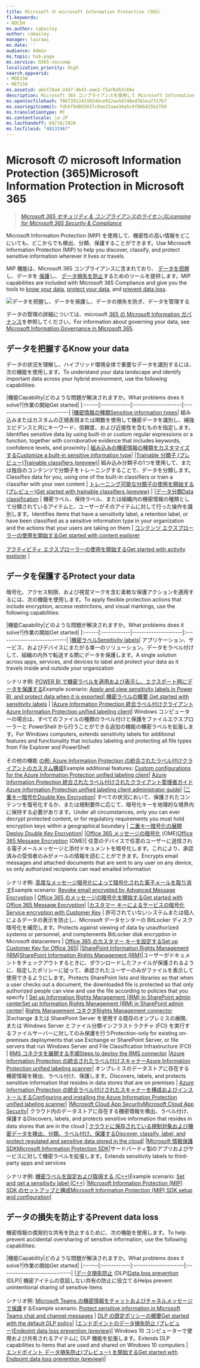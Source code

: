 ```yaml
---
title: Microsoft の microsoft Information Protection (365)
f1.keywords:
- NOCSH
ms.author: cabailey
author: cabailey
manager: laurawi
ms.date: ''
audience: Admin
ms.topic: hub-page
ms.service: O365-seccomp
localization_priority: High
search.appverid:
- MOE150
- MET150
ms.assetid: a6ef28a4-2447-4b43-aae2-f5af6d53c68e
description: Microsoft 365 コンプライアンスを使用して Microsoft Information Protection (MIP) 機能を実装することで、機密情報がどこに存在している場合でも機密情報を検出、分類、保護することができます。
ms.openlocfilehash: f867391243302d0ce912ae5d740ed761ea7317b7
ms.sourcegitcommit: fdb5f9d865037c0ae23aae34a5c0f06b625b2f69
ms.translationtype: MT
ms.contentlocale: ja-JP
ms.lasthandoff: 09/18/2020
ms.locfileid: "48131967"
---
```

# <a name="microsoft-information-protection-in-microsoft-365"></a><span data-ttu-id="23a7a-103">Microsoft の microsoft Information Protection (365)</span><span class="sxs-lookup"><span data-stu-id="23a7a-103">Microsoft Information Protection in Microsoft 365</span></span>

><span data-ttu-id="23a7a-104">*[Microsoft 365 セキュリティ & コンプライアンスのライセンス](https://docs.microsoft.com/office365/servicedescriptions/microsoft-365-service-descriptions/microsoft-365-tenantlevel-services-licensing-guidance/microsoft-365-security-compliance-licensing-guidance)*</span><span class="sxs-lookup"><span data-stu-id="23a7a-104">*[Licensing for Microsoft 365 Security & Compliance](https://docs.microsoft.com/office365/servicedescriptions/microsoft-365-service-descriptions/microsoft-365-tenantlevel-services-licensing-guidance/microsoft-365-security-compliance-licensing-guidance)*</span></span>

<span data-ttu-id="23a7a-105">Microsoft Information Protection (MIP) を使用して、機密性の高い情報をどこにいても、どこからでも検出、分類、保護することができます。</span><span class="sxs-lookup"><span data-stu-id="23a7a-105">Use Microsoft Information Protection (MIP) to help you discover, classify, and protect sensitive information wherever it lives or travels.</span></span>

<span data-ttu-id="23a7a-106">MIP 機能は、Microsoft 365 コンプライアンスに含まれており、 [データを把握](#know-your-data)し、データを [保護](#protect-your-data)し、 [データ損失を防止](#prevent-data-loss)するためのツールを提供します。</span><span class="sxs-lookup"><span data-stu-id="23a7a-106">MIP capabilities are included with Microsoft 365 Compliance and give you the tools to [know your data](#know-your-data), [protect your data](#protect-your-data), and [prevent data loss](#prevent-data-loss).</span></span>

![データを把握し、データを保護し、データの損失を防ぎ、データを管理する](../media/powered-by-intelligent-platform.png)

<span data-ttu-id="23a7a-108">データの管理の詳細については、microsoft [365 の Microsoft Information ガバナンス](manage-Information-governance.md)を参照してください。</span><span class="sxs-lookup"><span data-stu-id="23a7a-108">For information about governing your data, see [Microsoft Information Governance in Microsoft 365](manage-Information-governance.md).</span></span>

## <a name="know-your-data"></a><span data-ttu-id="23a7a-109">データを把握する</span><span class="sxs-lookup"><span data-stu-id="23a7a-109">Know your data</span></span>

<span data-ttu-id="23a7a-110">データの状況を理解し、ハイブリッド環境全体で重要なデータを識別するには、次の機能を使用します。</span><span class="sxs-lookup"><span data-stu-id="23a7a-110">To understand your data landscape and identify important data across your hybrid environment, use the following capabilities:</span></span>
 
|<span data-ttu-id="23a7a-111">機能</span><span class="sxs-lookup"><span data-stu-id="23a7a-111">Capability</span></span>|<span data-ttu-id="23a7a-112">どのような問題が解決されますか。</span><span class="sxs-lookup"><span data-stu-id="23a7a-112">What problems does it solve?</span></span>|<span data-ttu-id="23a7a-113">作業の開始</span><span class="sxs-lookup"><span data-stu-id="23a7a-113">Get started</span></span>|
|:------|:------------|:--------------------|:-----------------------------|
|[<span data-ttu-id="23a7a-114">機密情報の種類</span><span class="sxs-lookup"><span data-stu-id="23a7a-114">Sensitive information types</span></span>](sensitive-information-type-entity-definitions.md)| <span data-ttu-id="23a7a-115">組み込みまたはカスタムの正規表現または関数を使用して機密データを識別し、補強エビデンスと共にキーワード、信頼度、および近接性を含むものを指定します。</span><span class="sxs-lookup"><span data-stu-id="23a7a-115">Identifies sensitive data by using built-in or custom regular expressions or a function, together with corroborative evidence that includes keywords, confidence levels, and proximity.</span></span>| [<span data-ttu-id="23a7a-116">組み込みの機密情報の種類をカスタマイズする</span><span class="sxs-lookup"><span data-stu-id="23a7a-116">Customize a built-in sensitive information type</span></span>](customize-a-built-in-sensitive-information-type.md)|
|[<span data-ttu-id="23a7a-117">Trainable 分類子 (プレビュー)</span><span class="sxs-lookup"><span data-stu-id="23a7a-117">Trainable classifiers (preview)</span></span>](classifier-learn-about.md)| <span data-ttu-id="23a7a-118">組み込み分類子の1つを使用して、または独自のコンテンツで分類子をトレーニングすることで、データを分類します。</span><span class="sxs-lookup"><span data-stu-id="23a7a-118">Classifies data for you, using one of the built-in classifiers or train a classifier with your own content</span></span> | [<span data-ttu-id="23a7a-119">トレーニング可能な分類子の使用を開始する (プレビュー)</span><span class="sxs-lookup"><span data-stu-id="23a7a-119">Get started with trainable classifiers (preview)</span></span>](classifier-get-started-with.md) |
|[<span data-ttu-id="23a7a-120">データ分類</span><span class="sxs-lookup"><span data-stu-id="23a7a-120">Data classification</span></span>](data-classification-overview.md) | <span data-ttu-id="23a7a-121">機密ラベル、保持ラベル、または組織内の機密情報の種類として分類されているアイテムと、ユーザーがそのアイテムに対して行った操作を識別します。</span><span class="sxs-lookup"><span data-stu-id="23a7a-121">Identifies items that have a sensitivity label, a retention label, or have been classified as a sensitive information type in your organization and the actions that your users are taking on them</span></span>  | [<span data-ttu-id="23a7a-122">コンテンツ エクスプローラーの使用を開始する</span><span class="sxs-lookup"><span data-stu-id="23a7a-122">Get started with content explorer</span></span>](data-classification-content-explorer.md)<br /><br /> [<span data-ttu-id="23a7a-123">アクティビティ エクスプローラーの使用を開始する</span><span class="sxs-lookup"><span data-stu-id="23a7a-123">Get started with activity explorer</span></span>](data-classification-activity-explorer.md) |

## <a name="protect-your-data"></a><span data-ttu-id="23a7a-124">データを保護する</span><span class="sxs-lookup"><span data-stu-id="23a7a-124">Protect your data</span></span>

<span data-ttu-id="23a7a-125">暗号化、アクセス制限、および視覚マークを含む柔軟な保護アクションを適用するには、次の機能を使用します。</span><span class="sxs-lookup"><span data-stu-id="23a7a-125">To apply flexible protection actions that include encryption, access restrictions, and visual markings, use the following capabilities:</span></span>

|<span data-ttu-id="23a7a-126">機能</span><span class="sxs-lookup"><span data-stu-id="23a7a-126">Capability</span></span>|<span data-ttu-id="23a7a-127">どのような問題が解決されますか。</span><span class="sxs-lookup"><span data-stu-id="23a7a-127">What problems does it solve?</span></span>|<span data-ttu-id="23a7a-128">作業の開始</span><span class="sxs-lookup"><span data-stu-id="23a7a-128">Get started</span></span>|
|:------|:------------|---------------------|:----------------------------|
|[<span data-ttu-id="23a7a-129">機密ラベル</span><span class="sxs-lookup"><span data-stu-id="23a7a-129">Sensitivity labels</span></span>](sensitivity-labels.md)| <span data-ttu-id="23a7a-130">アプリケーション、サービス、およびデバイスにまたがる単一のソリューション。データをラベル付けして、組織の内外で転送する際にデータを保護します。</span><span class="sxs-lookup"><span data-stu-id="23a7a-130">A single solution across apps, services, and devices to label and protect your data as it travels inside and outside your organization</span></span> <br /><br /><span data-ttu-id="23a7a-131">シナリオ例: [POWER BI で機密ラベルを適用および表示し、エクスポート時にデータを保護する](https://docs.microsoft.com/power-bi/admin/service-security-data-protection-overview)</span><span class="sxs-lookup"><span data-stu-id="23a7a-131">Example scenario: [Apply and view sensitivity labels in Power BI, and protect data when it is exported](https://docs.microsoft.com/power-bi/admin/service-security-data-protection-overview)</span></span>|[<span data-ttu-id="23a7a-132"> 機密ラベルの概要</span><span class="sxs-lookup"><span data-stu-id="23a7a-132"> Get started with sensitivity labels</span></span>](get-started-with-sensitivity-labels.md) |
|[<span data-ttu-id="23a7a-133">Azure Information Protection 統合ラベル付けクライアント</span><span class="sxs-lookup"><span data-stu-id="23a7a-133">Azure Information Protection unified labeling client</span></span>](https://docs.microsoft.com/azure/information-protection/rms-client/aip-clientv2)| <span data-ttu-id="23a7a-134">Windows コンピューターの場合は、すべてのファイルの種類のラベル付けと保護をファイルエクスプローラーと PowerShell から行うことができる追加の機能の機密ラベルを拡張します。</span><span class="sxs-lookup"><span data-stu-id="23a7a-134">For Windows computers, extends sensitivity labels for additional features and functionality that includes labeling and protecting all file types from File Explorer and PowerShell</span></span><br /><br /> <span data-ttu-id="23a7a-135">その他の機能 [の例: Azure Information Protection の統合されたラベル付けクライアントのカスタム構成](https://docs.microsoft.com/azure/information-protection/rms-client/clientv2-admin-guide-customizations)</span><span class="sxs-lookup"><span data-stu-id="23a7a-135">Example additional features: [Custom configurations for the Azure Information Protection unified labeling client](https://docs.microsoft.com/azure/information-protection/rms-client/clientv2-admin-guide-customizations)</span></span>| [<span data-ttu-id="23a7a-136">Azure Information Protection 統合されたラベル付けされたクライアント管理者ガイド</span><span class="sxs-lookup"><span data-stu-id="23a7a-136">Azure Information Protection unified labeling client administrator guide</span></span>](https://docs.microsoft.com/azure/information-protection/rms-client/clientv2-admin-guide)|
|[<span data-ttu-id="23a7a-137">二重キー暗号化</span><span class="sxs-lookup"><span data-stu-id="23a7a-137">Double Key Encryption</span></span>](double-key-encryption.md)| <span data-ttu-id="23a7a-138">すべての状況において、保護されたコンテンツを復号化するか、または規制要件に応じて、暗号化キーを地理的な境界内に保持する必要があります。</span><span class="sxs-lookup"><span data-stu-id="23a7a-138">Under all circumstances, only you can ever decrypt protected content, or for regulatory requirements you must hold encryption keys within a geographical boundary</span></span> | [<span data-ttu-id="23a7a-139">二重キー暗号化の展開</span><span class="sxs-lookup"><span data-stu-id="23a7a-139">Deploy Double Key Encryption</span></span>](double-key-encryption.md#deploy-double-key-encryption)|
|<span data-ttu-id="23a7a-140">[Office 365 メッセージの暗号化](ome.md) (OME)</span><span class="sxs-lookup"><span data-stu-id="23a7a-140">[Office 365 Message Encryption](ome.md) (OME)</span></span>| <span data-ttu-id="23a7a-141">任意のデバイスで任意のユーザーに送信される電子メールメッセージと添付ドキュメントを暗号化します。これにより、承認済みの受信者のみがメールの情報を読むことができます。</span><span class="sxs-lookup"><span data-stu-id="23a7a-141">Encrypts email messages and attached documents that are sent to any user on any device, so only authorized recipients can read emailed information</span></span>  <br /><br /><span data-ttu-id="23a7a-142">シナリオ例: [高度なメッセージ暗号化によって暗号化された電子メールを取り消す](revoke-ome-encrypted-mail.md)</span><span class="sxs-lookup"><span data-stu-id="23a7a-142">Example scenario: [Revoke email encrypted by Advanced Message Encryption](revoke-ome-encrypted-mail.md)</span></span> | [<span data-ttu-id="23a7a-143">Office 365 のメッセージの暗号化を開始する</span><span class="sxs-lookup"><span data-stu-id="23a7a-143">Get started with Office 365 Message Encryption</span></span>](set-up-new-message-encryption-capabilities.md)|
|[<span data-ttu-id="23a7a-144">カスタマー キーによるサービスの暗号化</span><span class="sxs-lookup"><span data-stu-id="23a7a-144">Service encryption with Customer Key</span></span>](customer-key-overview.md) | <span data-ttu-id="23a7a-145">許可されていないシステムまたは個人によるデータの表示を防止し、Microsoft データセンターの BitLocker ディスク暗号化を補完します。</span><span class="sxs-lookup"><span data-stu-id="23a7a-145">Protects against viewing of data by unauthorized systems or personnel, and complements BitLocker disk encryption in Microsoft datacenters</span></span> | [<span data-ttu-id="23a7a-146">Office 365 のカスタマー キーを設定する</span><span class="sxs-lookup"><span data-stu-id="23a7a-146">Set up Customer Key for Office 365</span></span>](customer-key-set-up.md)|
|[<span data-ttu-id="23a7a-147">SharePoint Information Rights Management (IRM)</span><span class="sxs-lookup"><span data-stu-id="23a7a-147">SharePoint Information Rights Management (IRM)</span></span>](set-up-irm-in-sp-admin-center.md#irm-enable-sharepoint-document-libraries-and-lists)|<span data-ttu-id="23a7a-148">ユーザーがドキュメントをチェックアウトするときに、ダウンロードしたファイルが保護されるように、指定したポリシーに従って、承認されたユーザーのみがファイルを表示して使用できるようにします。</span><span class="sxs-lookup"><span data-stu-id="23a7a-148">Protects SharePoint lists and libraries so that when a user checks out a document, the downloaded file is protected so that only authorized people can view and use the file according to policies that you specify</span></span> | [<span data-ttu-id="23a7a-149">Set up Information Rights Management (IRM) in SharePoint admin center</span><span class="sxs-lookup"><span data-stu-id="23a7a-149">Set up Information Rights Management (IRM) in SharePoint admin center</span></span>](set-up-irm-in-sp-admin-center.md)|
[<span data-ttu-id="23a7a-150">Rights Management コネクタ</span><span class="sxs-lookup"><span data-stu-id="23a7a-150">Rights Management connector</span></span>](https://docs.microsoft.com/azure/information-protection/deploy-rms-connector) |<span data-ttu-id="23a7a-151">Exchange または SharePoint Server を使用する既存のオンプレミスの展開、または Windows Server とファイル分類インフラストラクチャ (FCI) を実行するファイルサーバーに対してのみ保護を行う</span><span class="sxs-lookup"><span data-stu-id="23a7a-151">Protection-only for existing on-premises deployments that use Exchange or SharePoint Server, or file servers that run Windows Server and File Classification Infrastructure (FCI)</span></span> | [<span data-ttu-id="23a7a-152">RMS コネクタを展開する手順</span><span class="sxs-lookup"><span data-stu-id="23a7a-152">Steps to deploy the RMS connector</span></span>](https://docs.microsoft.com/azure/information-protection/deploy-rms-connector#steps-to-deploy-the-rms-connector)
|[<span data-ttu-id="23a7a-153">Azure Information Protection の統合されたラベル付けスキャナー</span><span class="sxs-lookup"><span data-stu-id="23a7a-153">Azure Information Protection unified labeling scanner</span></span>](https://docs.microsoft.com/azure/information-protection/deploy-aip-scanner)| <span data-ttu-id="23a7a-154">オンプレミスのデータストアに存在する機密情報を検出、ラベル付け、保護します。</span><span class="sxs-lookup"><span data-stu-id="23a7a-154">Discovers, labels, and protects sensitive information that resides in data stores that are on premises</span></span> | [<span data-ttu-id="23a7a-155">Azure Information Protection の統合ラベル付けされたスキャナーを構成およびインストールする</span><span class="sxs-lookup"><span data-stu-id="23a7a-155">Configuring and installing the Azure Information Protection unified labeling scanner</span></span>](https://docs.microsoft.com/azure/information-protection/deploy-aip-scanner-configure-install)|
|[<span data-ttu-id="23a7a-156">Microsoft Cloud App Security</span><span class="sxs-lookup"><span data-stu-id="23a7a-156">Microsoft Cloud App Security</span></span>](https://docs.microsoft.com/cloud-app-security/what-is-cloud-app-security)| <span data-ttu-id="23a7a-157">クラウド内のデータストアに存在する機密情報を検出、ラベル付け、保護する</span><span class="sxs-lookup"><span data-stu-id="23a7a-157">Discovers, labels, and protects sensitive information that resides in data stores that are in the cloud</span></span> | [<span data-ttu-id="23a7a-158">クラウドに保存されている規制対象および機密データを検出、分類、ラベル付け、保護する</span><span class="sxs-lookup"><span data-stu-id="23a7a-158">Discover, classify, label, and protect regulated and sensitive data stored in the cloud</span></span>](https://docs.microsoft.com/cloud-app-security/best-practices#discover-classify-label-and-protect-regulated-and-sensitive-data-stored-in-the-cloud)|
|[<span data-ttu-id="23a7a-159">Microsoft 情報保護 SDK</span><span class="sxs-lookup"><span data-stu-id="23a7a-159">Microsoft Information Protection SDK</span></span>](https://docs.microsoft.com/information-protection/develop/overview#microsoft-information-protection-sdk)|<span data-ttu-id="23a7a-160">サードパーティ製のアプリおよびサービスに対して機密ラベルを拡張します。</span><span class="sxs-lookup"><span data-stu-id="23a7a-160">Extends sensitivity labels to third-party apps and services</span></span>  <br /><br /> <span data-ttu-id="23a7a-161">シナリオ例: [機密ラベルを設定および取得する (C++)](https://docs.microsoft.com/information-protection/develop/quick-file-set-get-label-cpp)</span><span class="sxs-lookup"><span data-stu-id="23a7a-161">Example scenario: [Set and get a sensitivity label (C++)](https://docs.microsoft.com/information-protection/develop/quick-file-set-get-label-cpp)</span></span> |[<span data-ttu-id="23a7a-162">Microsoft Information Protection (MIP) SDK のセットアップと構成</span><span class="sxs-lookup"><span data-stu-id="23a7a-162">Microsoft Information Protection (MIP) SDK setup and configuration</span></span>](https://docs.microsoft.com/information-protection/develop/setup-configure-mip)|

## <a name="prevent-data-loss"></a><span data-ttu-id="23a7a-163">データの損失を防止する</span><span class="sxs-lookup"><span data-stu-id="23a7a-163">Prevent data loss</span></span>

<span data-ttu-id="23a7a-164">機密情報の偶発的な共有を防止するために、次の機能を使用します。</span><span class="sxs-lookup"><span data-stu-id="23a7a-164">To help prevent accidental oversharing of sensitive information, use the following capabilities:</span></span>


|<span data-ttu-id="23a7a-165">機能</span><span class="sxs-lookup"><span data-stu-id="23a7a-165">Capability</span></span>|<span data-ttu-id="23a7a-166">どのような問題が解決されますか。</span><span class="sxs-lookup"><span data-stu-id="23a7a-166">What problems does it solve?</span></span>|<span data-ttu-id="23a7a-167">作業の開始</span><span class="sxs-lookup"><span data-stu-id="23a7a-167">Get started</span></span>|
|:------|:------------|:---------------------|:-----------------------------|
|<span data-ttu-id="23a7a-168">[データ損失防止](data-loss-prevention-policies.md) (DLP)</span><span class="sxs-lookup"><span data-stu-id="23a7a-168">[Data loss prevention](data-loss-prevention-policies.md) (DLP)</span></span>| <span data-ttu-id="23a7a-169">機密アイテムの意図しない共有の防止に役立てる</span><span class="sxs-lookup"><span data-stu-id="23a7a-169">Helps prevent unintentional sharing of sensitive items</span></span> <br /><br /><span data-ttu-id="23a7a-170">シナリオ例: [Microsoft Teams の機密情報をチャットおよびチャネルメッセージで保護](dlp-microsoft-teams.md)する</span><span class="sxs-lookup"><span data-stu-id="23a7a-170">Example scenario: [Protect sensitive information in Microsoft Teams chat and channel messages](dlp-microsoft-teams.md)</span></span> | [<span data-ttu-id="23a7a-171">DLP の既定ポリシーの概要</span><span class="sxs-lookup"><span data-stu-id="23a7a-171">Get started with the default DLP policy</span></span>](get-started-with-the-default-dlp-policy.md)|
|[<span data-ttu-id="23a7a-172">エンドポイントのデータ損失防止 (プレビュー)</span><span class="sxs-lookup"><span data-stu-id="23a7a-172">Endpoint data loss prevention (preview)</span></span>](endpoint-dlp-learn-about.md)| <span data-ttu-id="23a7a-173">Windows 10 コンピューターで使用および共有されるアイテムに DLP 機能を拡張します。</span><span class="sxs-lookup"><span data-stu-id="23a7a-173">Extends DLP capabilities to items that are used and shared on Windows 10 computers</span></span> | [<span data-ttu-id="23a7a-174">エンドポイント データ損失防止(プレビュー) を開始する</span><span class="sxs-lookup"><span data-stu-id="23a7a-174">Get started with Endpoint data loss prevention (preview)</span></span>](endpoint-dlp-getting-started.md)|
